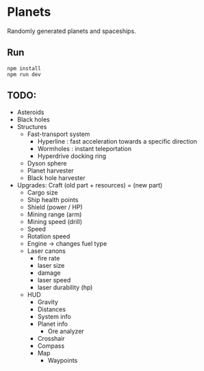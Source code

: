 # Planets

Randomly generated planets and spaceships.

## Run

```
npm install
npm run dev
```

## TODO:

- Asteroids
- Black holes
- Structures
  - Fast-transport system
    - Hyperline : fast acceleration towards a specific direction
    - Wormholes : instant teleportation
    - Hyperdrive docking ring
  - Dyson sphere
  - Planet harvester
  - Black hole harvester
- Upgrades: Craft (old part + resources) = (new part)
  - Cargo size
  - Ship health points
  - Shield (power / HP)
  - Mining range (arm)
  - Mining speed (drill)
  - Speed
  - Rotation speed
  - Engine -> changes fuel type
  - Laser canons
    - fire rate
    - laser size
    - damage
    - laser speed
    - laser durability (hp)
  - HUD
    - Gravity
    - Distances
    - System info
    - Planet info
      - Ore analyzer
    - Crosshair
    - Compass
    - Map
      - Waypoints

